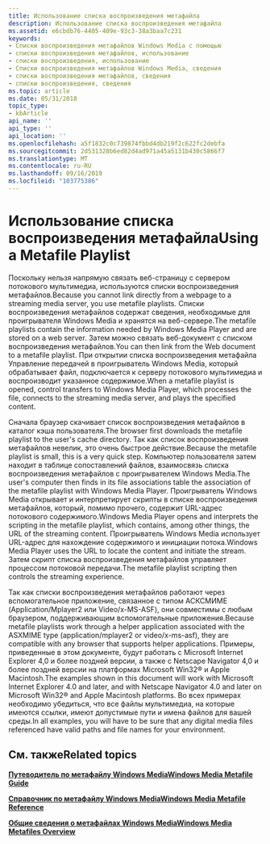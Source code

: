 ```yaml
---
title: Использование списка воспроизведения метафайла
description: Использование списка воспроизведения метафайла
ms.assetid: e6cbdb76-4405-409e-93c3-38a3baa7c231
keywords:
- Списки воспроизведения метафайлов Windows Media с помощью
- списки воспроизведения метафайлов, использование
- списки воспроизведения, использование
- Списки воспроизведения метафайлов Windows Media, сведения
- списки воспроизведения метафайлов, сведения
- списки воспроизведения, сведения
ms.topic: article
ms.date: 05/31/2018
topic_type:
- kbArticle
api_name: ''
api_type: ''
api_location: ''
ms.openlocfilehash: a5f1832c0c739874fbbd4db219f2c622fc2debfa
ms.sourcegitcommit: 2d531328b6ed82d4ad971a45a5131b430c5866f7
ms.translationtype: MT
ms.contentlocale: ru-RU
ms.lasthandoff: 09/16/2019
ms.locfileid: "103775386"
---
```

# <a name="using-a-metafile-playlist"></a><span data-ttu-id="d4f04-109">Использование списка воспроизведения метафайла</span><span class="sxs-lookup"><span data-stu-id="d4f04-109">Using a Metafile Playlist</span></span>

<span data-ttu-id="d4f04-110">Поскольку нельзя напрямую связать веб-страницу с сервером потокового мультимедиа, используются списки воспроизведения метафайлов.</span><span class="sxs-lookup"><span data-stu-id="d4f04-110">Because you cannot link directly from a webpage to a streaming media server, you use metafile playlists.</span></span> <span data-ttu-id="d4f04-111">Списки воспроизведения метафайлов содержат сведения, необходимые для проигрывателя Windows Media и хранятся на веб-сервере.</span><span class="sxs-lookup"><span data-stu-id="d4f04-111">The metafile playlists contain the information needed by Windows Media Player and are stored on a web server.</span></span> <span data-ttu-id="d4f04-112">Затем можно связать веб-документ с списком воспроизведения метафайлов.</span><span class="sxs-lookup"><span data-stu-id="d4f04-112">You can then link from the Web document to a metafile playlist.</span></span> <span data-ttu-id="d4f04-113">При открытии списка воспроизведения метафайла Управление передачей в проигрыватель Windows Media, который обрабатывает файл, подключается к серверу потокового мультимедиа и воспроизводит указанное содержимое.</span><span class="sxs-lookup"><span data-stu-id="d4f04-113">When a metafile playlist is opened, control transfers to Windows Media Player, which processes the file, connects to the streaming media server, and plays the specified content.</span></span>

<span data-ttu-id="d4f04-114">Сначала браузер скачивает список воспроизведения метафайлов в каталог кэша пользователя.</span><span class="sxs-lookup"><span data-stu-id="d4f04-114">The browser first downloads the metafile playlist to the user's cache directory.</span></span> <span data-ttu-id="d4f04-115">Так как список воспроизведения метафайлов невелик, это очень быстрое действие.</span><span class="sxs-lookup"><span data-stu-id="d4f04-115">Because the metafile playlist is small, this is a very quick step.</span></span> <span data-ttu-id="d4f04-116">Компьютер пользователя затем находит в таблице сопоставлений файлов, взаимосвязь списка воспроизведения метафайлов с проигрывателем Windows Media.</span><span class="sxs-lookup"><span data-stu-id="d4f04-116">The user's computer then finds in its file associations table the association of the metafile playlist with Windows Media Player.</span></span> <span data-ttu-id="d4f04-117">Проигрыватель Windows Media открывает и интерпретирует скрипты в списке воспроизведения метафайлов, который, помимо прочего, содержит URL-адрес потокового содержимого.</span><span class="sxs-lookup"><span data-stu-id="d4f04-117">Windows Media Player opens and interprets the scripting in the metafile playlist, which contains, among other things, the URL of the streaming content.</span></span> <span data-ttu-id="d4f04-118">Проигрыватель Windows Media использует URL-адрес для нахождение содержимого и инициации потока.</span><span class="sxs-lookup"><span data-stu-id="d4f04-118">Windows Media Player uses the URL to locate the content and initiate the stream.</span></span> <span data-ttu-id="d4f04-119">Затем скрипт списка воспроизведения метафайлов управляет процессом потоковой передачи.</span><span class="sxs-lookup"><span data-stu-id="d4f04-119">The metafile playlist scripting then controls the streaming experience.</span></span>

<span data-ttu-id="d4f04-120">Так как списки воспроизведения метафайлов работают через вспомогательное приложение, связанное с типом АСКСМИМЕ (Application/Mplayer2 или Video/x-MS-ASF), они совместимы с любым браузером, поддерживающим вспомогательные приложения.</span><span class="sxs-lookup"><span data-stu-id="d4f04-120">Because metafile playlists work through a helper application associated with the ASXMIME type (application/mplayer2 or video/x-ms-asf), they are compatible with any browser that supports helper applications.</span></span> <span data-ttu-id="d4f04-121">Примеры, приведенные в этом документе, будут работать с Microsoft Internet Explorer 4,0 и более поздней версии, а также с Netscape Navigator 4,0 и более поздней версии на платформах Microsoft Win32® и Apple Macintosh.</span><span class="sxs-lookup"><span data-stu-id="d4f04-121">The examples shown in this document will work with Microsoft Internet Explorer 4.0 and later, and with Netscape Navigator 4.0 and later on Microsoft Win32® and Apple Macintosh platforms.</span></span> <span data-ttu-id="d4f04-122">Во всех примерах необходимо убедиться, что все файлы мультимедиа, на которые имеются ссылки, имеют допустимые пути и имена файлов для вашей среды.</span><span class="sxs-lookup"><span data-stu-id="d4f04-122">In all examples, you will have to be sure that any digital media files referenced have valid paths and file names for your environment.</span></span>

## <a name="related-topics"></a><span data-ttu-id="d4f04-123">См. также</span><span class="sxs-lookup"><span data-stu-id="d4f04-123">Related topics</span></span>

<dl> <dt>

[<span data-ttu-id="d4f04-124">**Путеводитель по метафайлу Windows Media**</span><span class="sxs-lookup"><span data-stu-id="d4f04-124">**Windows Media Metafile Guide**</span></span>](windows-media-metafile-guide.md)
</dt> <dt>

[<span data-ttu-id="d4f04-125">**Справочник по метафайлу Windows Media**</span><span class="sxs-lookup"><span data-stu-id="d4f04-125">**Windows Media Metafile Reference**</span></span>](windows-media-metafile-reference.md)
</dt> <dt>

[<span data-ttu-id="d4f04-126">**Общие сведения о метафайлах Windows Media**</span><span class="sxs-lookup"><span data-stu-id="d4f04-126">**Windows Media Metafiles Overview**</span></span>](windows-media-metafiles-overview.md)
</dt> </dl>

 

 




